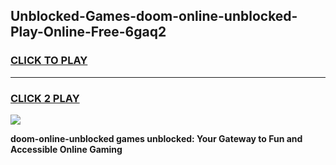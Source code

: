 
## Unblocked-Games-doom-online-unblocked-Play-Online-Free-6gaq2
<h3>
<a href="https://premium76.site?title=doom-online-unblocked&ref=26A">CLICK TO PLAY</a></h3>
<hr>

<h3>
<a href="https://premium76.site?title=doom-online-unblocked&ref=26A">CLICK 2 PLAY</a>
  
</h3>

<a href="https://premium76.site?title=doom-online-unblocked&ref=26A"><img src="https://clearcache.store/games.png"></a>


**doom-online-unblocked games unblocked: Your Gateway to Fun and Accessible Online Gaming**
